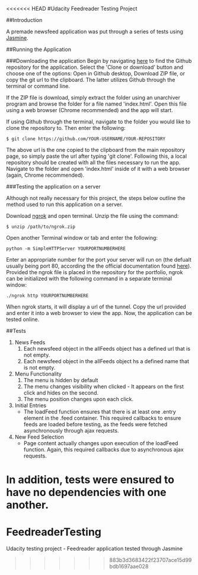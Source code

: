 <<<<<<< HEAD
#Udacity Feedreader Testing Project

##Introduction

A premade newsfeed application was put through a series of tests using [Jasmine](http://jasmine.github.io/).

##Running the Application

###Downloading the application
Begin by navigating [here](https://github.com/ptkresch/FeedreaderTesting) to find the Github repository for the application. Select the 'Clone or download' button and choose one of the options: Open in Github desktop, Download ZIP file, or copy the git url to the clipboard. The latter utilizes Github through the terminal or command line. 

If the ZIP file is download, simply extract the folder using an unarchiver program and browse the folder for a file named 'index.html'. Open this file using a web browser (Chrome recommended) and the app will start.

If using Github through the terminal, navigate to the folder you would like to clone the repository to. Then enter the following: 

`$ git clone https://github.com/YOUR-USERNAME/YOUR-REPOSITORY`

The above url is the one copied to the clipboard from the main repository page, so simply paste the url after typing 'git clone'. Following this, a local repository should be created with all the files necessary to run the app. Navigate to the folder and open 'index.html' inside of it with a web browser (again, Chrome recommended). 

###Testing the application on a server

Although not really necessary for this project, the steps below outline the method used to run this application on a server.

Download [ngrok](https://ngrok.com/) and open terminal. Unzip the file using the command: 

`$ unzip /path/to/ngrok.zip`

Open another Terminal window or tab and enter the following:

`python -m SimpleHTTPServer YOURPORTNUMBERHERE`

Enter an appropriate number for the port your server will run on (the defualt usually being port 80, according the the official documentation found [here](https://ngrok.com/docs#expose)). Provided the ngrok file is placed in the repository for the portfolio, ngrok can be initialized with the following command in a separate terminal window:

`./ngrok http YOURPORTNUMBERHERE`

When ngrok starts, it will display a url of the tunnel. Copy the url provided and enter it into a web browser to view the app. Now, the application can be tested online.

##Tests
1. News Feeds
	1. Each newsfeed object in the allFeeds object has a defined url that is not empty.
	2. Each newsfeed object in the allFeeds object hs a defined name that is not empty.
2. Menu Functionality
	1. The menu is hidden by default
	2. The menu changes visibility when clicked - It appears on the first click and hides on the second.
	3. The menu position changes upon each click.
3. Initial Entries
	* The loadFeed function ensures that there is at least one .entry element in the .feed container. This required callbacks to ensure feeds are loaded before testing, as the feeds were fetched asynchronously through ajax requests.
4. New Feed Selection
	* Page content actually changes upon execution of the loadFeed function. Again, this required callbacks due to asynchronous ajax requests.

In addition, tests were ensured to have no dependencies with one another.
=======
# FeedreaderTesting
Udacity testing project - Feedreader application tested through Jasmine
>>>>>>> 883b3d3683422f23707ace15d99bdb1697aae028
